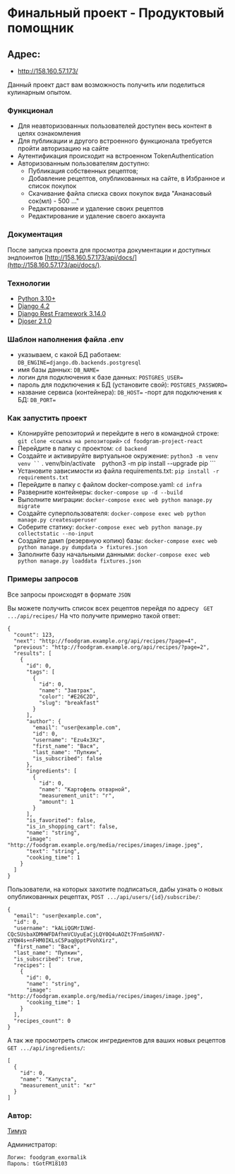 # Финальный проект - Продуктовый помощник

## Адрес:

* http://158.160.57.173/

Данный проект даст вам возможность получить или поделиться кулинарным опытом.

### Функционал

* Для неавторизованных пользователей доступен весь контент в целях ознакомления
* Для публикации и другого встроенного функционала требуется пройти авторизацию на сайте
* Аутентификация происходит на встроенном TokenAuthentication
* Авторизованным пользователям доступно:
    * Публикация собственных рецептов;
    * Добавление рецептов, опубликованных на сайте, в Избранное и список покупок
    * Скачивание файла списка своих покупок вида "Ананасовый сок(мл) - 500 ..."
    * Редактирование и удаление своих рецептов
    * Редактирование и удаление своего аккаунта

### Документация

После запуска проекта для просмотра документации и доступных эндпоинтов [http://158.160.57.173/api/docs/](http://158.160.57.173/api/docs/).

### Технологии
* [Python 3.10+](https://www.python.org/)
* [Django 4.2](https://www.djangoproject.com/)
* [Django Rest Framework 3.14.0](https://www.django-rest-framework.org)
* [Djoser 2.1.0](https://djoser.readthedocs.io/en/latest/getting_started.html)

### Шаблон наполнения файла .env


- указываем, с какой БД работаем:
``` DB_ENGINE=django.db.backends.postgresql ```
- имя базы данных:
``` DB_NAME= ```
- логин для подключения к базе данных:
``` POSTGRES_USER= ```
- пароль для подключения к БД (установите свой):
``` POSTGRES_PASSWORD= ```
- название сервиса (контейнера):
``` DB_HOST= ```
-порт для подключения к БД:
``` DB_PORT= ```

### Как запустить проект

- Клонируйте репозиторий и перейдите в него в командной строке:
``` git clone <ссылка на репозиторий> ``` 
``` cd foodgram-project-react ```
- Перейдите в папку с проектом:
``` cd backend ```
- Cоздайте и активируйте виртуальное окружение:
``` python3 -m venv venv ``
``` . venv/bin/activate ```
``` python3 -m pip install --upgrade pip ```
- Установите зависимости из файла requirements.txt:
``` pip install -r requirements.txt ```
- Перейдите в папку с файлом docker-compose.yaml:
``` cd infra ```
- Разверните контейнеры:
``` docker-compose up -d --build ```
- Выполните миграции:
``` docker-compose exec web python manage.py migrate ```
- Создайте суперпользователя:
``` docker-compose exec web python manage.py createsuperuser ```
- Соберите статику:
``` docker-compose exec web python manage.py collectstatic --no-input ```
- Создайте дамп (резервную копию) базы:
``` docker-compose exec web python manage.py dumpdata > fixtures.json ```
- Заполните базу начальными данными:
```docker-compose exec web python manage.py loaddata fixtures.json ```

### Примеры запросов

Все запросы происходят в формате ```JSON```

Вы можете получить список всех рецептов перейдя по адресу
``` GET .../api/recipes/```
На что получите примерно такой ответ:
```
{
  "count": 123,
  "next": "http://foodgram.example.org/api/recipes/?page=4",
  "previous": "http://foodgram.example.org/api/recipes/?page=2",
  "results": [
    {
      "id": 0,
      "tags": [
        {
          "id": 0,
          "name": "Завтрак",
          "color": "#E26C2D",
          "slug": "breakfast"
        }
      ],
      "author": {
        "email": "user@example.com",
        "id": 0,
        "username": "Ezu4x3Xz",
        "first_name": "Вася",
        "last_name": "Пупкин",
        "is_subscribed": false
      },
      "ingredients": [
        {
          "id": 0,
          "name": "Картофель отварной",
          "measurement_unit": "г",
          "amount": 1
        }
      ],
      "is_favorited": false,
      "is_in_shopping_cart": false,
      "name": "string",
      "image": "http://foodgram.example.org/media/recipes/images/image.jpeg",
      "text": "string",
      "cooking_time": 1
    }
  ]
}
```

Пользователи, на которых захотите подписаться, дабы узнать о новых опубликованных рецептах, ```POST .../api/users/{id}/subscribe/```: 

```
{
  "email": "user@example.com",
  "id": 0,
  "username": "kALiQGMrIUWd-CQcSUsbaXDMHWFDAfhmVCUyuEaCjLQY0Q4uAOZt7FnmSoHVN7-zYQW4s+nFHM0IKLsC5Paq@pptPVohXirz",
  "first_name": "Вася",
  "last_name": "Пупкин",
  "is_subscribed": true,
  "recipes": [
    {
      "id": 0,
      "name": "string",
      "image": "http://foodgram.example.org/media/recipes/images/image.jpeg",
      "cooking_time": 1
    }
  ],
  "recipes_count": 0
}
```

А так же просмотреть список ингредиентов для ваших новых рецептов ```GET .../api/ingredients/```:

```
[
  {
    "id": 0,
    "name": "Капуста",
    "measurement_unit": "кг"
  }
]
```

### Автор:
[Тимур](https://github.com/TimurMahmudov)


Администратор:

```
Логин: foodgram_exormalik
Пароль: tGotFM18103
```
